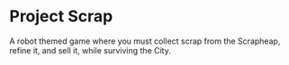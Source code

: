 # Project Scrap
A robot themed game where you must collect scrap from the Scrapheap, refine it, and sell it, while surviving the City.
